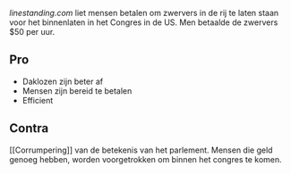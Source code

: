 *linestanding.com* liet mensen betalen om zwervers in de rij te laten staan voor het binnenlaten in het Congres in de US. Men betaalde de zwervers $50 per uur.
## Pro
- Daklozen zijn beter af
- Mensen zijn bereid te betalen
- Efficient
## Contra
[[Corrumpering]] van de betekenis van het parlement. Mensen die geld genoeg hebben, worden voorgetrokken om binnen het congres te komen.